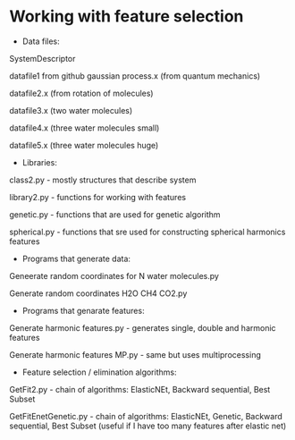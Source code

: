 # Working with feature selection

* Data files:

SystemDescriptor

datafile1 from github gaussian process.x (from quantum mechanics)

datafile2.x  (from rotation of molecules)

datafile3.x (two water molecules)

datafile4.x (three water molecules small)

datafile5.x (three water molecules huge)

* Libraries:

class2.py - mostly structures that describe system

library2.py - functions for working with features

genetic.py - functions that are used for genetic algorithm

spherical.py - functions that sre used for constructing spherical harmonics features

* Programs that generate data:

Geneerate random coordinates for N water molecules.py

Generate random coordinates H2O CH4 CO2.py

* Programs that genarate features:

Generate harmonic features.py - generates single, double and harmonic features

Generate harmonic features MP.py - same but uses multiprocessing

* Feature selection / elimination algorithms:

GetFit2.py - chain of algorithms: ElasticNEt, Backward sequential, Best Subset

GetFitEnetGenetic.py - chain of algorithms: ElasticNEt, Genetic, Backward sequential, Best Subset (useful if I have too many features after elastic net)

